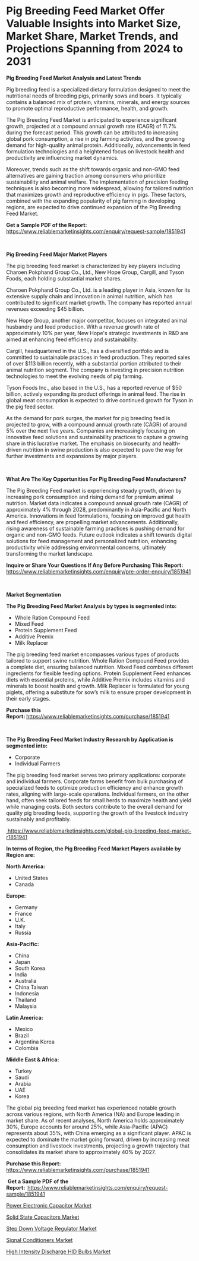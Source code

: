<p><h1>Pig Breeding Feed Market Offer Valuable Insights into Market Size, Market Share, Market Trends, and Projections Spanning from 2024 to 2031</h1></p><p><strong>Pig Breeding Feed Market Analysis and Latest Trends</strong></p>
<p><p>Pig breeding feed is a specialized dietary formulation designed to meet the nutritional needs of breeding pigs, primarily sows and boars. It typically contains a balanced mix of protein, vitamins, minerals, and energy sources to promote optimal reproductive performance, health, and growth.</p><p>The Pig Breeding Feed Market is anticipated to experience significant growth, projected at a compound annual growth rate (CAGR) of 11.7% during the forecast period. This growth can be attributed to increasing global pork consumption, a rise in pig farming activities, and the growing demand for high-quality animal protein. Additionally, advancements in feed formulation technologies and a heightened focus on livestock health and productivity are influencing market dynamics.</p><p>Moreover, trends such as the shift towards organic and non-GMO feed alternatives are gaining traction among consumers who prioritize sustainability and animal welfare. The implementation of precision feeding techniques is also becoming more widespread, allowing for tailored nutrition that maximizes growth and reproductive efficiency in pigs. These factors, combined with the expanding popularity of pig farming in developing regions, are expected to drive continued expansion of the Pig Breeding Feed Market.</p></p>
<p><strong>Get a Sample PDF of the Report:&nbsp;</strong> <a href="https://www.reliablemarketinsights.com/enquiry/request-sample/1851941?utm_campaign=1589&utm_medium=2&utm_source=Github&utm_content=ia&utm_term=18102024&utm_id=pig-breeding-feed">https://www.reliablemarketinsights.com/enquiry/request-sample/1851941</a></p>
<p>&nbsp;</p>
<p><strong>Pig Breeding Feed Major Market Players</strong></p>
<p><p>The pig breeding feed market is characterized by key players including Charoen Pokphand Group Co., Ltd., New Hope Group, Cargill, and Tyson Foods, each holding substantial market shares. </p><p>Charoen Pokphand Group Co., Ltd. is a leading player in Asia, known for its extensive supply chain and innovation in animal nutrition, which has contributed to significant market growth. The company has reported annual revenues exceeding $45 billion.</p><p>New Hope Group, another major competitor, focuses on integrated animal husbandry and feed production. With a revenue growth rate of approximately 10% per year, New Hope's strategic investments in R&D are aimed at enhancing feed efficiency and sustainability.</p><p>Cargill, headquartered in the U.S., has a diversified portfolio and is committed to sustainable practices in feed production. They reported sales of over $113 billion recently, with a substantial portion attributed to their animal nutrition segment. The company is investing in precision nutrition technologies to meet the evolving needs of pig farming.</p><p>Tyson Foods Inc., also based in the U.S., has a reported revenue of $50 billion, actively expanding its product offerings in animal feed. The rise in global meat consumption is expected to drive continued growth for Tyson in the pig feed sector.</p><p>As the demand for pork surges, the market for pig breeding feed is projected to grow, with a compound annual growth rate (CAGR) of around 5% over the next five years. Companies are increasingly focusing on innovative feed solutions and sustainability practices to capture a growing share in this lucrative market. The emphasis on biosecurity and health-driven nutrition in swine production is also expected to pave the way for further investments and expansions by major players.</p></p>
<p>&nbsp;</p>
<p><strong>What Are The Key Opportunities For Pig Breeding Feed Manufacturers?</strong></p>
<p><p>The Pig Breeding Feed market is experiencing steady growth, driven by increasing pork consumption and rising demand for premium animal nutrition. Market data indicates a compound annual growth rate (CAGR) of approximately 4% through 2028, predominantly in Asia-Pacific and North America. Innovations in feed formulations, focusing on improved gut health and feed efficiency, are propelling market advancements. Additionally, rising awareness of sustainable farming practices is pushing demand for organic and non-GMO feeds. Future outlook indicates a shift towards digital solutions for feed management and personalized nutrition, enhancing productivity while addressing environmental concerns, ultimately transforming the market landscape.</p></p>
<p><strong>Inquire or Share Your Questions If Any Before Purchasing This Report:</strong> <a href="https://www.reliablemarketinsights.com/enquiry/pre-order-enquiry/1851941?utm_campaign=1589&utm_medium=2&utm_source=Github&utm_content=ia&utm_term=18102024&utm_id=pig-breeding-feed">https://www.reliablemarketinsights.com/enquiry/pre-order-enquiry/1851941</a></p>
<p>&nbsp;</p>
<p><strong>Market Segmentation</strong></p>
<p><strong>The Pig Breeding Feed Market Analysis by types is segmented into:</strong></p>
<p><ul><li>Whole Ration Compound Feed</li><li>Mixed Feed</li><li>Protein Supplement Feed</li><li>Additive Premix</li><li>Milk Replacer</li></ul></p>
<p><p>The pig breeding feed market encompasses various types of products tailored to support swine nutrition. Whole Ration Compound Feed provides a complete diet, ensuring balanced nutrition. Mixed Feed combines different ingredients for flexible feeding options. Protein Supplement Feed enhances diets with essential proteins, while Additive Premix includes vitamins and minerals to boost health and growth. Milk Replacer is formulated for young piglets, offering a substitute for sow’s milk to ensure proper development in their early stages.</p></p>
<p><strong>Purchase this Report:&nbsp;</strong><a href="https://www.reliablemarketinsights.com/purchase/1851941?utm_campaign=1589&utm_medium=2&utm_source=Github&utm_content=ia&utm_term=18102024&utm_id=pig-breeding-feed">https://www.reliablemarketinsights.com/purchase/1851941</a></p>
<p>&nbsp;</p>
<p><strong>The Pig Breeding Feed Market Industry Research by Application is segmented into:</strong></p>
<p><ul><li>Corporate</li><li>Individual Farmers</li></ul></p>
<p><p>The pig breeding feed market serves two primary applications: corporate and individual farmers. Corporate farms benefit from bulk purchasing of specialized feeds to optimize production efficiency and enhance growth rates, aligning with large-scale operations. Individual farmers, on the other hand, often seek tailored feeds for small herds to maximize health and yield while managing costs. Both sectors contribute to the overall demand for quality pig breeding feeds, supporting the growth of the livestock industry sustainably and profitably.</p></p>
<p><a href="https://www.reliablemarketinsights.com/global-pig-breeding-feed-market-r1851941?utm_campaign=1589&utm_medium=2&utm_source=Github&utm_content=ia&utm_term=18102024&utm_id=pig-breeding-feed">&nbsp;https://www.reliablemarketinsights.com/global-pig-breeding-feed-market-r1851941</a></p>
<p><strong>In terms of Region, the Pig Breeding Feed Market Players available by Region are:</strong></p>
<p>
    <p> <strong> North America: </strong>
        <ul>
            <li>United States</li>
            <li>Canada</li>
        </ul>
        </p> 
    <p> <strong> Europe: </strong>
        <ul>
            <li>Germany</li>
            <li>France</li>
            <li>U.K.</li>
            <li>Italy</li>
            <li>Russia</li>
        </ul>
        </p> 
    <p> <strong> Asia-Pacific: </strong>
        <ul>
            <li>China</li>
            <li>Japan</li>
            <li>South Korea</li>
            <li>India</li>
            <li>Australia</li>
            <li>China Taiwan</li>
            <li>Indonesia</li>
            <li>Thailand</li>
            <li>Malaysia</li>
        </ul>
        </p> 
    <p> <strong> Latin America: </strong>
        <ul>
            <li>Mexico</li>
            <li>Brazil</li>
            <li>Argentina Korea</li>
            <li>Colombia</li>
        </ul>
        </p> 
    <p> <strong> Middle East & Africa: </strong>
        <ul>
            <li>Turkey</li>
            <li>Saudi</li>
            <li>Arabia</li>
            <li>UAE</li>
            <li>Korea</li>
        </ul>
    </p>
    </p>
<p><p>The global pig breeding feed market has experienced notable growth across various regions, with North America (NA) and Europe leading in market share. As of recent analyses, North America holds approximately 30%, Europe accounts for around 25%, while Asia-Pacific (APAC) represents about 35%, with China emerging as a significant player. APAC is expected to dominate the market going forward, driven by increasing meat consumption and livestock investments, projecting a growth trajectory that consolidates its market share to approximately 40% by 2027.</p></p>
<p><strong>Purchase this Report: </strong><a href="https://www.reliablemarketinsights.com/purchase/1851941?utm_campaign=1589&utm_medium=2&utm_source=Github&utm_content=ia&utm_term=18102024&utm_id=pig-breeding-feed">https://www.reliablemarketinsights.com/purchase/1851941</a></p>
<p>&nbsp;<strong>Get a Sample PDF of the Report:&nbsp;&nbsp;</strong><a href="https://www.reliablemarketinsights.com/enquiry/request-sample/1851941?utm_campaign=1589&utm_medium=2&utm_source=Github&utm_content=ia&utm_term=18102024&utm_id=pig-breeding-feed">https://www.reliablemarketinsights.com/enquiry/request-sample/1851941</a></p>
<p><strong></strong></p>
<p><p><a href="https://www.linkedin.com/pulse/comprehensive-power-electronic-capacitor-market-report-5f0bc?utm_campaign=1589&utm_medium=2&utm_source=Github&utm_content=ia&utm_term=18102024&utm_id=pig-breeding-feed">Power Electronic Capacitor Market</a></p><p><a href="https://www.linkedin.com/pulse/strategic-roadmap-global-solid-state-capacitors-market-insights-nbs5c?utm_campaign=1589&utm_medium=2&utm_source=Github&utm_content=ia&utm_term=18102024&utm_id=pig-breeding-feed">Solid State Capacitors Market</a></p><p><a href="https://www.linkedin.com/pulse/strategic-market-insights-global-step-down-voltage-regulator-iegoc?utm_campaign=1589&utm_medium=2&utm_source=Github&utm_content=ia&utm_term=18102024&utm_id=pig-breeding-feed">Step Down Voltage Regulator Market</a></p><p><a href="https://www.linkedin.com/pulse/signal-conditioners-market-size-growth-trends-statistics-zwazc?utm_campaign=1589&utm_medium=2&utm_source=Github&utm_content=ia&utm_term=18102024&utm_id=pig-breeding-feed">Signal Conditioners Market</a></p><p><a href="https://www.linkedin.com/pulse/in-depth-analysis-global-high-intensity-discharge-hid-bulbs-4z9oc?utm_campaign=1589&utm_medium=2&utm_source=Github&utm_content=ia&utm_term=18102024&utm_id=pig-breeding-feed">High Intensity Discharge HID Bulbs Market</a></p></p>